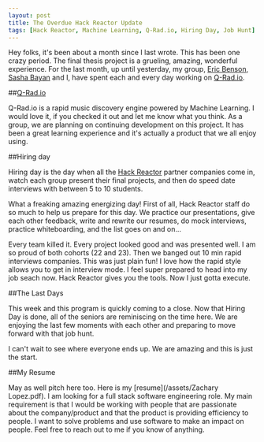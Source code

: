 ```yaml
---
layout: post
title: The Overdue Hack Reactor Update
tags: [Hack Reactor, Machine Learning, Q-Rad.io, Hiring Day, Job Hunt]
---
```


Hey folks, it's been about a month since I last wrote.  This has been one crazy period.  The final thesis project is a grueling, amazing, wonderful experience.  For the last month, up until yesterday, my group, [Eric Benson](https://github.com/ericbenson), [Sasha Bayan](https://github.com/SashaBayan) and I, have spent each and every day working on [Q-Rad.io](http://Q-Rad.io).  

##[Q-Rad.io](http://Q-Rad.io)

Q-Rad.io is a rapid music discovery engine powered by Machine Learning.  I would love it, if you checked it out and let me know what you think.  As a group, we are planning on continuing development on this project.  It has been a great learning experience and it's actually a product that we all enjoy using.  

<!--more-->

##Hiring day

Hiring day is the day when all the [Hack Reactor](http://www.hackreactor.com) partner companies come in, watch each group present their final projects, and then do speed date interviews with between 5 to 10 students.  

What a freaking amazing energizing day!  First of all, Hack Reactor staff do so much to help us prepare for this day.  We practice our presentations, give each other feedback, write and rewrite our resumes, do mock interviews, practice whiteboarding, and the list goes on and on...

Every team killed it.  Every project looked good and was presented well.  I am so proud of both cohorts (22 and 23).  Then we banged out 10 min rapid interviews companies.  This was just plain fun!  I love how the rapid style allows you to get in interview mode.  I feel super prepared to head into my job seach now.  Hack Reactor gives you the tools.  Now I just gotta execute.  

##The Last Days

This week and this program is quickly coming to a close.  Now that Hiring Day is done, all of the seniors are reminiscing on the time here.  We are enjoying the last few moments with each other and preparing to move forward with that job hunt.  

I can't wait to see where everyone ends up.  We are amazing and this is just the start.  

##My Resume

May as well pitch here too.  Here is my [resume](/assets/Zachary Lopez.pdf).  I am looking for a full stack software engineering role.  My main requirement is that I would be working with people that are passionate about the company/product and that the product is providing efficiency to people.  I want to solve problems and use software to make an impact on people.  Feel free to reach out to me if you know of anything.  
